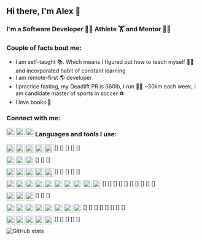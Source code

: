 ## Hi there, I'm Alex 👋

### I'm a Software Developer 🧑‍💻  Athlete️ 🏋️ and Mentor 👨‍🏫

### Couple of facts bout me:
- I am self-taught 📚. Which means I figured out how to teach myself 👨‍🏫 and incorporated habit of constant learning
- I am remote-first 🌎 developer
- I practice fasting, my Deadlift PR is 360lb, I run 🏃‍♂️ ~30km each week, I am candidate master of sports in soccer ⚽️
- I love books 📖 


### Connect with me:
[<img align="left" alt="maistrovas | Twitter" width="22px" src="https://cdn.jsdelivr.net/npm/simple-icons@v3/icons/twitter.svg" />][twitter]
[<img align="left" alt="maistrovas | LinkedIn" width="22px" src="https://cdn.jsdelivr.net/npm/simple-icons@v3/icons/linkedin.svg" />][linkedin]
[<img align="left" alt="maistrovas | Facebook" width="22px" src="https://cdn.jsdelivr.net/npm/simple-icons@v3/icons/facebook.svg" />][facebook]


### Languages and tools I use:
[<img align="left" alt="Python" width="22px" src="https://cdn.jsdelivr.net/npm/simple-icons@v3/icons/python.svg"/>]
[<img align="left" alt="Python" width="22px" src="https://cdn.jsdelivr.net/npm/simple-icons@v3/icons/javascript.svg"/>]
[<img align="left" alt="Python" width="22px" src="https://cdn.jsdelivr.net/npm/simple-icons@v3/icons/typescript.svg"/>]
[<img align="left" alt="Python" width="22px" src="https://cdn.jsdelivr.net/npm/simple-icons@v3/icons/html5.svg"/>]
[<img align="left" alt="Python" width="22px" src="https://cdn.jsdelivr.net/npm/simple-icons@v3/icons/css3.svg"/>]

[<img align="left" alt="Python" width="22px" src="https://cdn.jsdelivr.net/npm/simple-icons@v3/icons/django.svg"/>]
[<img align="left" alt="Python" width="22px" src="https://cdn.jsdelivr.net/npm/simple-icons@v3/icons/flask.svg"/>]
[<img align="left" alt="Python" width="22px" src="https://cdn.jsdelivr.net/npm/simple-icons@v3/icons/bootstrap.svg"/>]


[<img align="left" alt="Python" width="22px" src="https://cdn.jsdelivr.net/npm/simple-icons@v3/icons/postgresql.svg"/>]
[<img align="left" alt="Python" width="22px" src="https://cdn.jsdelivr.net/npm/simple-icons@v3/icons/mysql.svg"/>]
[<img align="left" alt="Python" width="22px" src="https://cdn.jsdelivr.net/npm/simple-icons@v3/icons/elasticsearch.svg"/>]
[<img align="left" alt="Python" width="22px" src="https://cdn.jsdelivr.net/npm/simple-icons@v3/icons/apachecassandra.svg"/>]
[<img align="left" alt="Python" width="22px" src="https://cdn.jsdelivr.net/npm/simple-icons@v3/icons/redis.svg"/>]


[<img align="left" alt="Python" width="22px" src="https://cdn.jsdelivr.net/npm/simple-icons@v3/icons/linux.svg"/>]
[<img align="left" alt="Python" width="22px" src="https://cdn.jsdelivr.net/npm/simple-icons@v3/icons/nginx.svg"/>]
[<img align="left" alt="Python" width="22px" src="https://cdn.jsdelivr.net/npm/simple-icons@v3/icons/docker.svg"/>]
[<img align="left" alt="Python" width="22px" src="https://cdn.jsdelivr.net/npm/simple-icons@v3/icons/kubernetes.svg"/>]
[<img align="left" alt="Python" width="22px" src="https://cdn.jsdelivr.net/npm/simple-icons@v3/icons/jenkins.svg"/>]
[<img align="left" alt="Python" width="22px" src="https://cdn.jsdelivr.net/npm/simple-icons@v3/icons/terraform.svg"/>]
[<img align="left" alt="Python" width="22px" src="https://cdn.jsdelivr.net/npm/simple-icons@v3/icons/ansible.svg"/>]
[<img align="left" alt="Python" width="22px" src="https://cdn.jsdelivr.net/npm/simple-icons@v3/icons/digitalocean.svg"/>]
[<img align="left" alt="Python" width="22px" src="https://cdn.jsdelivr.net/npm/simple-icons@v3/icons/amazonaws.svg"/>]
[<img align="left" alt="Python" width="22px" src="https://cdn.jsdelivr.net/npm/simple-icons@v3/icons/heroku.svg"/>]

[<img align="left" alt="Python" width="22px" src="https://cdn.jsdelivr.net/npm/simple-icons@v3/icons/prometheus.svg"/>]
[<img align="left" alt="Python" width="22px" src="https://cdn.jsdelivr.net/npm/simple-icons@v3/icons/newrelic.svg"/>]
[<img align="left" alt="Python" width="22px" src="https://cdn.jsdelivr.net/npm/simple-icons@v3/icons/sentry.svg"/>]


[<img align="left" alt="Python" width="22px" src="https://cdn.jsdelivr.net/npm/simple-icons@v3/icons/pycharm.svg"/>]
[<img align="left" alt="Python" width="22px" src="https://cdn.jsdelivr.net/npm/simple-icons@v3/icons/sublimetext.svg"/>]
[<img align="left" alt="Python" width="22px" src="https://cdn.jsdelivr.net/npm/simple-icons@v3/icons/powershell.svg"/>]
[<img align="left" alt="Python" width="22px" src="https://cdn.jsdelivr.net/npm/simple-icons@v3/icons/git.svg"/>]
[<img align="left" alt="Python" width="22px" src="https://cdn.jsdelivr.net/npm/simple-icons@v3/icons/github.svg"/>]
[<img align="left" alt="Python" width="22px" src="https://cdn.jsdelivr.net/npm/simple-icons@v3/icons/celery.svg"/>]
[<img align="left" alt="Python" width="22px" src="https://cdn.jsdelivr.net/npm/simple-icons@v3/icons/swagger.svg"/>]
[<img align="left" alt="Python" width="22px" src="https://cdn.jsdelivr.net/npm/simple-icons@v3/icons/postman.svg"/>]


[<img align="left" alt="Python" width="22px" src="https://cdn.jsdelivr.net/npm/simple-icons@v3/icons/slack.svg"/>]
[<img align="left" alt="Python" width="22px" src="https://cdn.jsdelivr.net/npm/simple-icons@v3/icons/zoom.svg"/>]
[<img align="left" alt="Python" width="22px" src="https://cdn.jsdelivr.net/npm/simple-icons@v3/icons/googlehangoutsmeet.svg"/>]
[<img align="left" alt="Python" width="22px" src="https://cdn.jsdelivr.net/npm/simple-icons@v3/icons/jira.svg"/>]
[<img align="left" alt="Python" width="22px" src="https://cdn.jsdelivr.net/npm/simple-icons@v3/icons/todoist.svg"/>]


![GitHub stats](https://github-readme-stats.vercel.app/api?username=maistrovas&count_private=true&show_icons=true&theme=dark)


[twitter]: https://twitter.com/maistrovas
[linkedin]: https://linkedin.com/in/maistrovas
[facebook]: https://www.facebook.com/maistrovas
